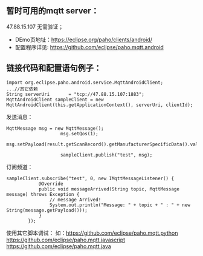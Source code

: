 ## 暂时可用的mqtt server：

47.88.15.107 无需验证；

- DEmo页地址：https://eclipse.org/paho/clients/android/
- 配置程序详见: https://github.com/eclipse/paho.mqtt.android

## 链接代码和配置语句例子：

	import org.eclipse.paho.android.service.MqttAndroidClient;
	...//其它依赖
	String serverUri       = "tcp://47.88.15.107:1883";
	MqttAndroidClient sampleClient = new MqttAndroidClient(this.getApplicationContext(), serverUri, clientId);

发送消息：

	MqttMessage msg = new MqttMessage();
                        msg.setQos(1);
                        msg.setPayload(result.getScanRecord().getManufacturerSpecificData().valueAt(0));

                        sampleClient.publish("test", msg);

订阅频道：

	sampleClient.subscribe("test", 0, new IMqttMessageListener() {
                @Override
                public void messageArrived(String topic, MqttMessage message) throws Exception {
                    // message Arrived!
                    System.out.println("Message: " + topic + " : " + new String(message.getPayload()));
                }
            });
            
使用其它脚本调试：
如：https://github.com/eclipse/paho.mqtt.python
 https://github.com/eclipse/paho.mqtt.javascript
 https://github.com/eclipse/paho.mqtt.java
 